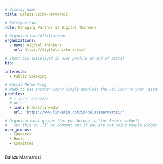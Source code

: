 ```yaml
---
# Display name
title: Balazs Szima-Marmarosi

# Role/position
role: Managing Partner at Digital Thinkers

# Organizations/Affiliations
organizations:
  - name: Digital Thinkers
    url: https://digitalthinkers.com/

# Short bio (displayed in user profile at end of posts)
bio: 

interests:
  - Public Speaking

# Social Networking
# Need to use another icon? Simply download the SVG icon to your `assets/media/icons/` folder.
profiles:
  # - icon: brands/x
  # url: ''
  - icon: brands/linkedin
    url: 'https://www.linkedin.com/in/balazsmarmarosi/'

# Organizational groups that you belong to (for People widget)
#   Set this to `[]` or comment out if you are not using People widget.
user_groups:
  - Speakers
  - Hosts
  - Committee
---
```


Balázs Marmarosi